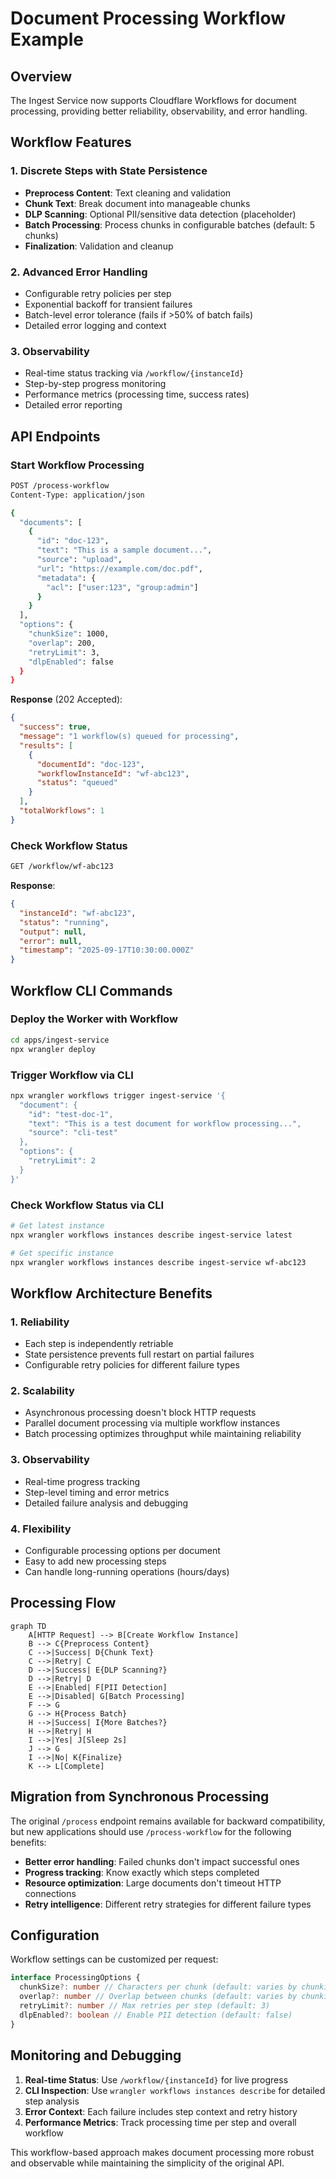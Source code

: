 # Document Processing Workflow Example

## Overview

The Ingest Service now supports Cloudflare Workflows for document processing, providing better reliability, observability, and error handling.

## Workflow Features

### 1. **Discrete Steps with State Persistence**

- **Preprocess Content**: Text cleaning and validation
- **Chunk Text**: Break document into manageable chunks
- **DLP Scanning**: Optional PII/sensitive data detection (placeholder)
- **Batch Processing**: Process chunks in configurable batches (default: 5 chunks)
- **Finalization**: Validation and cleanup

### 2. **Advanced Error Handling**

- Configurable retry policies per step
- Exponential backoff for transient failures
- Batch-level error tolerance (fails if >50% of batch fails)
- Detailed error logging and context

### 3. **Observability**

- Real-time status tracking via `/workflow/{instanceId}`
- Step-by-step progress monitoring
- Performance metrics (processing time, success rates)
- Detailed error reporting

## API Endpoints

### Start Workflow Processing

```bash
POST /process-workflow
Content-Type: application/json

{
  "documents": [
    {
      "id": "doc-123",
      "text": "This is a sample document...",
      "source": "upload",
      "url": "https://example.com/doc.pdf",
      "metadata": {
        "acl": ["user:123", "group:admin"]
      }
    }
  ],
  "options": {
    "chunkSize": 1000,
    "overlap": 200,
    "retryLimit": 3,
    "dlpEnabled": false
  }
}
```

**Response** (202 Accepted):

```json
{
  "success": true,
  "message": "1 workflow(s) queued for processing",
  "results": [
    {
      "documentId": "doc-123",
      "workflowInstanceId": "wf-abc123",
      "status": "queued"
    }
  ],
  "totalWorkflows": 1
}
```

### Check Workflow Status

```bash
GET /workflow/wf-abc123
```

**Response**:

```json
{
  "instanceId": "wf-abc123",
  "status": "running",
  "output": null,
  "error": null,
  "timestamp": "2025-09-17T10:30:00.000Z"
}
```

## Workflow CLI Commands

### Deploy the Worker with Workflow

```bash
cd apps/ingest-service
npx wrangler deploy
```

### Trigger Workflow via CLI

```bash
npx wrangler workflows trigger ingest-service '{
  "document": {
    "id": "test-doc-1",
    "text": "This is a test document for workflow processing...",
    "source": "cli-test"
  },
  "options": {
    "retryLimit": 2
  }
}'
```

### Check Workflow Status via CLI

```bash
# Get latest instance
npx wrangler workflows instances describe ingest-service latest

# Get specific instance
npx wrangler workflows instances describe ingest-service wf-abc123
```

## Workflow Architecture Benefits

### 1. **Reliability**

- Each step is independently retriable
- State persistence prevents full restart on partial failures
- Configurable retry policies for different failure types

### 2. **Scalability**

- Asynchronous processing doesn't block HTTP requests
- Parallel document processing via multiple workflow instances
- Batch processing optimizes throughput while maintaining reliability

### 3. **Observability**

- Real-time progress tracking
- Step-level timing and error metrics
- Detailed failure analysis and debugging

### 4. **Flexibility**

- Configurable processing options per document
- Easy to add new processing steps
- Can handle long-running operations (hours/days)

## Processing Flow

```mermaid
graph TD
    A[HTTP Request] --> B[Create Workflow Instance]
    B --> C{Preprocess Content}
    C -->|Success| D{Chunk Text}
    C -->|Retry| C
    D -->|Success| E{DLP Scanning?}
    D -->|Retry| D
    E -->|Enabled| F[PII Detection]
    E -->|Disabled| G[Batch Processing]
    F --> G
    G --> H{Process Batch}
    H -->|Success| I{More Batches?}
    H -->|Retry| H
    I -->|Yes| J[Sleep 2s]
    J --> G
    I -->|No| K{Finalize}
    K --> L[Complete]
```

## Migration from Synchronous Processing

The original `/process` endpoint remains available for backward compatibility, but new applications should use `/process-workflow` for the following benefits:

- **Better error handling**: Failed chunks don't impact successful ones
- **Progress tracking**: Know exactly which steps completed
- **Resource optimization**: Large documents don't timeout HTTP connections
- **Retry intelligence**: Different retry strategies for different failure types

## Configuration

Workflow settings can be customized per request:

```typescript
interface ProcessingOptions {
  chunkSize?: number // Characters per chunk (default: varies by chunking strategy)
  overlap?: number // Overlap between chunks (default: varies by chunking strategy)
  retryLimit?: number // Max retries per step (default: 3)
  dlpEnabled?: boolean // Enable PII detection (default: false)
}
```

## Monitoring and Debugging

1. **Real-time Status**: Use `/workflow/{instanceId}` for live progress
2. **CLI Inspection**: Use `wrangler workflows instances describe` for detailed step analysis
3. **Error Context**: Each failure includes step context and retry history
4. **Performance Metrics**: Track processing time per step and overall workflow

This workflow-based approach makes document processing more robust and observable while maintaining the simplicity of the original API.
